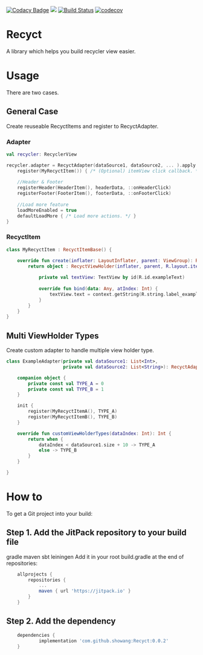 [![Codacy Badge](https://api.codacy.com/project/badge/Grade/4d9f94f9be7a4aec99a363653ac644da)](https://app.codacy.com/gh/showang/Recyct?utm_source=github.com&utm_medium=referral&utm_content=showang/Recyct&utm_campaign=Badge_Grade_Settings)
[![](https://jitpack.io/v/showang/Recyct.svg)](https://jitpack.io/#showang/Recyct) [![Build Status](https://travis-ci.org/showang/Recyct.svg?branch=master)](https://travis-ci.org/showang/Recyct) [![codecov](https://codecov.io/gh/showang/Recyct/branch/master/graph/badge.svg)](https://codecov.io/gh/showang/Recyct)

# Recyct
A library which helps you build recycler view easier.

# Usage
There are two cases.

## General Case
Create reuseable RecyctItems and register to RecyctAdapter.

### Adapter
```kotlin
val recycler: RecyclerView

recycler.adapter = RecyctAdapter(dataSource1, dataSource2, ... ).apply {
    register(MyRecyctItem()) { /* (Optional) itemView click callback. */ }
    
    //Header & Footer
    registerHeader(HeaderItem(), headerData, ::onHeaderClick)
    registerFooter(FooterItem(), footerData, ::onFooterClick)
    
    //Load more feature
    loadMoreEnabled = true
    defaultLoadMore { /* Load more actions. */ }
}
```

### RecyctItem
```kotlin
class MyRecyctItem : RecyctItemBase() {

    override fun create(inflater: LayoutInflater, parent: ViewGroup): RecyctViewHolder {
        return object : RecyctViewHolder(inflater, parent, R.layout.item_example) {
	
            private val textView: TextView by id(R.id.exampleText)
            
            override fun bind(data: Any, atIndex: Int) {
                textView.text = context.getString(R.string.label_example, data.toString())
            }
        }
    }
}
```

## Multi ViewHolder Types
Create custom adapter to handle multiple view holder type.
```kotlin
class ExampleAdapter(private val dataSource1: List<Int>,
                     private val dataSource2: List<String>): RecyctAdapter(dataSource1, dataSource2) {

    companion object {
        private const val TYPE_A = 0
        private const val TYPE_B = 1
    }

    init {
        register(MyRecyctItemA(), TYPE_A)
        register(MyRecyctItemB(), TYPE_B)
    }

    override fun customViewHolderTypes(dataIndex: Int): Int {
        return when {
            dataIndex < dataSource1.size + 10 -> TYPE_A
            else -> TYPE_B
        }
    }

}
```

# How to
To get a Git project into your build:

## Step 1. Add the JitPack repository to your build file

gradle
maven
sbt
leiningen
Add it in your root build.gradle at the end of repositories:
```gradle
	allprojects {
		repositories {
			...
			maven { url 'https://jitpack.io' }
		}
	}
```
## Step 2. Add the dependency
```gradle
	dependencies {
	        implementation 'com.github.showang:Recyct:0.0.2'
	}
```
